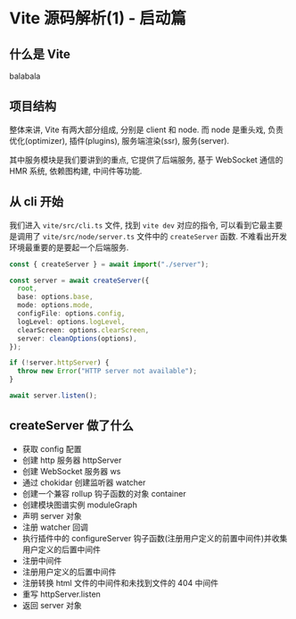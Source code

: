 # Vite 源码解析(1) - 启动篇

## 什么是 Vite

balabala

## 项目结构

整体来讲, Vite 有两大部分组成, 分别是 client 和 node. 而 node 是重头戏, 负责优化(optimizer), 插件(plugins), 服务端渲染(ssr), 服务(server).

其中服务模块是我们要讲到的重点, 它提供了后端服务, 基于 WebSocket 通信的 HMR 系统, 依赖图构建, 中间件等功能.

## 从 cli 开始

我们进入 `vite/src/cli.ts` 文件, 找到 `vite dev` 对应的指令, 可以看到它最主要是调用了 `vite/src/node/server.ts` 文件中的 `createServer` 函数. 不难看出开发环境最重要的是要起一个后端服务.

```ts
const { createServer } = await import("./server");

const server = await createServer({
  root,
  base: options.base,
  mode: options.mode,
  configFile: options.config,
  logLevel: options.logLevel,
  clearScreen: options.clearScreen,
  server: cleanOptions(options),
});

if (!server.httpServer) {
  throw new Error("HTTP server not available");
}

await server.listen();
```

## createServer 做了什么

- 获取 config 配置
- 创建 http 服务器 httpServer
- 创建 WebSocket 服务器 ws
- 通过 chokidar 创建监听器 watcher
- 创建一个兼容 rollup 钩子函数的对象 container
- 创建模块图谱实例 moduleGraph
- 声明 server 对象
- 注册 watcher 回调
- 执行插件中的 configureServer 钩子函数(注册用户定义的前置中间件)并收集用户定义的后置中间件
- 注册中间件
- 注册用户定义的后置中间件
- 注册转换 html 文件的中间件和未找到文件的 404 中间件
- 重写 httpServer.listen
- 返回 server 对象
